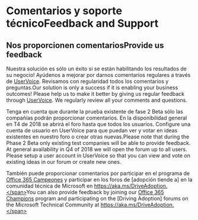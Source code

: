 # <a name="feedback-and-support"></a><span data-ttu-id="03436-101">Comentarios y soporte técnico</span><span class="sxs-lookup"><span data-stu-id="03436-101">Feedback and Support</span></span>

## <a name="provide-us-feedback"></a><span data-ttu-id="03436-102">Nos proporcionen comentarios</span><span class="sxs-lookup"><span data-stu-id="03436-102">Provide us feedback</span></span>

<span data-ttu-id="03436-p101">Nuestra solución es sólo un éxito si se están habilitando los resultados de su negocio!  Ayúdenos a mejorar por darnos comentarios regulares a través de [UserVoice](https://microsoftteams.uservoice.com/forums/913429-learning-solutions).  Revisamos con regularidad todos los comentarios y preguntas.</span><span class="sxs-lookup"><span data-stu-id="03436-p101">Our solution is only a success if it is enabling your business outcomes!  Please help us to make it better by giving us regular feedback through  [UserVoice](https://microsoftteams.uservoice.com/forums/913429-learning-solutions).  We regularly review all your comments and questions.</span></span>

<span data-ttu-id="03436-p102">Tenga en cuenta que durante la prueba existente de fase 2 Beta sólo las compañías podrán proporcionar comentarios.  En la disponibilidad general en T4 de 2018 se abrirá el foro hasta que todos los usuarios. Configure una cuenta de usuario en UserVoice para que puedan ver y votar en ideas existentes en nuestro foro o crear otras nuevas.</span><span class="sxs-lookup"><span data-stu-id="03436-p102">Please note that during the Phase 2 Beta only existing test companies will be able to provide feedback.  At general availability in Q4 of 2018 we will open the forum up to all users. Please setup a user account in UserVoice so that you can view and vote on existing ideas in our forum or create new ones.</span></span>  

<span data-ttu-id="03436-109">También puede proporcionar comentarios por participar en el programa de [Office 365 Campeones](https://aka.ms/O365Champions) y participar en los foros de [adopción tiende a] en la comunidad técnica de Microsoft en https://aka.ms/DriveAdoption.</span><span class="sxs-lookup"><span data-stu-id="03436-109">You can also provide feedback by joining our [Office 365 Champions](https://aka.ms/O365Champions) program and participating on the [Driving Adoption] forums on the Microsoft Technical Community at https://aka.ms/DriveAdoption.</span></span> 

